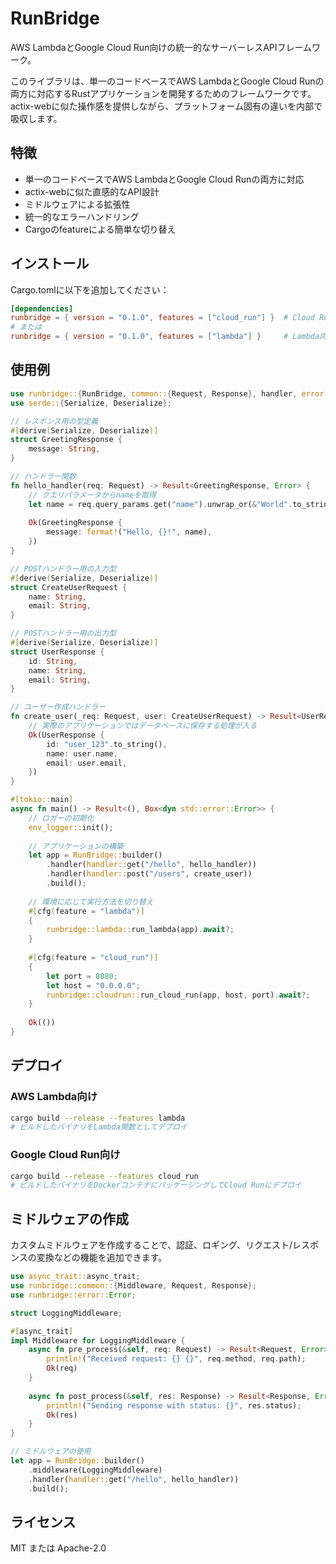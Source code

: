 # RunBridge

AWS LambdaとGoogle Cloud Run向けの統一的なサーバーレスAPIフレームワーク。

このライブラリは、単一のコードベースでAWS LambdaとGoogle Cloud Runの両方に対応するRustアプリケーションを開発するためのフレームワークです。actix-webに似た操作感を提供しながら、プラットフォーム固有の違いを内部で吸収します。

## 特徴

- 単一のコードベースでAWS LambdaとGoogle Cloud Runの両方に対応
- actix-webに似た直感的なAPI設計
- ミドルウェアによる拡張性
- 統一的なエラーハンドリング
- Cargoのfeatureによる簡単な切り替え

## インストール

Cargo.tomlに以下を追加してください：

```toml
[dependencies]
runbridge = { version = "0.1.0", features = ["cloud_run"] }  # Cloud Run向け
# または
runbridge = { version = "0.1.0", features = ["lambda"] }     # Lambda向け
```

## 使用例

```rust
use runbridge::{RunBridge, common::{Request, Response}, handler, error::Error};
use serde::{Serialize, Deserialize};

// レスポンス用の型定義
#[derive(Serialize, Deserialize)]
struct GreetingResponse {
    message: String,
}

// ハンドラー関数
fn hello_handler(req: Request) -> Result<GreetingResponse, Error> {
    // クエリパラメータからnameを取得
    let name = req.query_params.get("name").unwrap_or(&"World".to_string());
    
    Ok(GreetingResponse {
        message: format!("Hello, {}!", name),
    })
}

// POSTハンドラー用の入力型
#[derive(Serialize, Deserialize)]
struct CreateUserRequest {
    name: String,
    email: String,
}

// POSTハンドラー用の出力型
#[derive(Serialize, Deserialize)]
struct UserResponse {
    id: String,
    name: String,
    email: String,
}

// ユーザー作成ハンドラー
fn create_user(_req: Request, user: CreateUserRequest) -> Result<UserResponse, Error> {
    // 実際のアプリケーションではデータベースに保存する処理が入る
    Ok(UserResponse {
        id: "user_123".to_string(),
        name: user.name,
        email: user.email,
    })
}

#[tokio::main]
async fn main() -> Result<(), Box<dyn std::error::Error>> {
    // ロガーの初期化
    env_logger::init();
    
    // アプリケーションの構築
    let app = RunBridge::builder()
        .handler(handler::get("/hello", hello_handler))
        .handler(handler::post("/users", create_user))
        .build();
    
    // 環境に応じて実行方法を切り替え
    #[cfg(feature = "lambda")]
    {
        runbridge::lambda::run_lambda(app).await?;
    }
    
    #[cfg(feature = "cloud_run")]
    {
        let port = 8080;
        let host = "0.0.0.0";
        runbridge::cloudrun::run_cloud_run(app, host, port).await?;
    }
    
    Ok(())
}
```

## デプロイ

### AWS Lambda向け

```bash
cargo build --release --features lambda
# ビルドしたバイナリをLambda関数としてデプロイ
```

### Google Cloud Run向け

```bash
cargo build --release --features cloud_run
# ビルドしたバイナリをDockerコンテナにパッケージングしてCloud Runにデプロイ
```

## ミドルウェアの作成

カスタムミドルウェアを作成することで、認証、ロギング、リクエスト/レスポンスの変換などの機能を追加できます。

```rust
use async_trait::async_trait;
use runbridge::common::{Middleware, Request, Response};
use runbridge::error::Error;

struct LoggingMiddleware;

#[async_trait]
impl Middleware for LoggingMiddleware {
    async fn pre_process(&self, req: Request) -> Result<Request, Error> {
        println!("Received request: {} {}", req.method, req.path);
        Ok(req)
    }
    
    async fn post_process(&self, res: Response) -> Result<Response, Error> {
        println!("Sending response with status: {}", res.status);
        Ok(res)
    }
}

// ミドルウェアの使用
let app = RunBridge::builder()
    .middleware(LoggingMiddleware)
    .handler(handler::get("/hello", hello_handler))
    .build();
```

## ライセンス

MIT または Apache-2.0 
